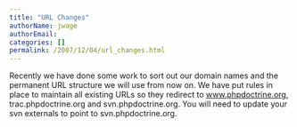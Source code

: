 ```yaml
---
title: "URL Changes"
authorName: jwage
authorEmail:
categories: []
permalink: /2007/12/04/url_changes.html
---
```

Recently we have done some work to sort out our domain names and the
permanent URL structure we will use from now on. We have put rules in
place to maintain all existing URLs so they redirect to
www.phpdoctrine.org, trac.phpdoctrine.org and svn.phpdoctrine.org. You
will need to update your svn externals to point to svn.phpdoctrine.org.
